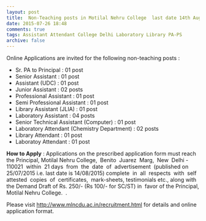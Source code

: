 ```yaml
---
layout: post
title:  Non-Teaching posts in Motilal Nehru College  last date 14th Aug-2015
date: 2015-07-26 18:48
comments: true
tags: Assistant Attendant College Delhi Laboratory Library PA-PS
archive: false
---
```

Online Applications are invited for the following non-teaching posts :

- Sr. PA to Principal : 01 post
- Senior Assistant : 01 post
- Assistant (UDC) : 01 post
- Junior Assistant : 02 posts
- Professional Assistant : 01 post
- Semi Professional Assistant : 01 post
- Library Assistant (JLIA) : 01 post
- Laboratory Assistant : 04 posts
- Senior Technical Assistant (Computer) : 01 post
- Laboratory Attendant (Chemistry Department) : 02 posts
- Library Attendant : 01 post
- Laboratoy Attendant : 01 post

**How to Apply** : Applications on the prescribed application form must reach the Principal, Motilal Nehru College,  Benito  Juarez  Marg,  New  Delhi - 110021  within  21 days  from  the  date  of  advertisement  (published on 25/07/2015 i.e. last date is 14/08/2015) complete  in  all  respects  with  self  attested  copies  of  certificates,  mark-sheets, testimonials etc., along with the Demand Draft of Rs. 250/- (Rs 100/- for SC/ST) in  favor of the Principal, Motilal Nehru College.  .

Please visit <http://www.mlncdu.ac.in/recruitment.html>  for details and online application format. 







